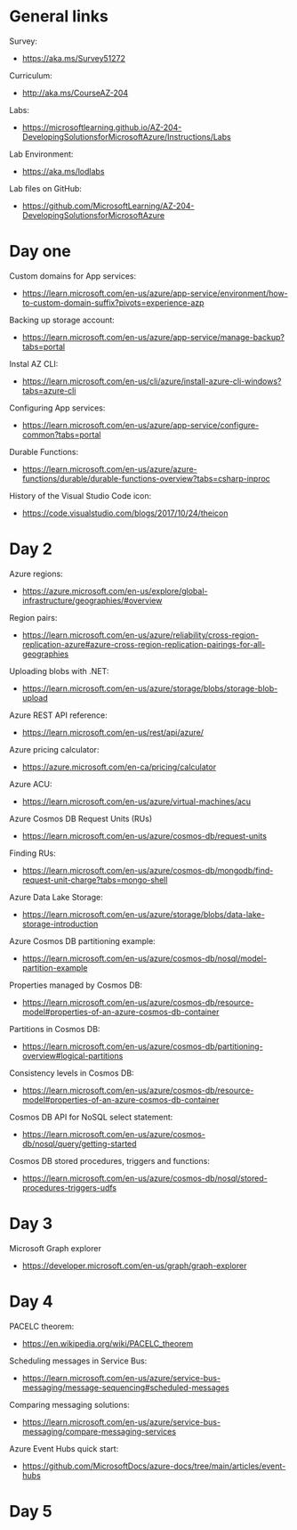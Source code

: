 # General links

Survey:
* https://aka.ms/Survey51272

Curriculum:
* http://aka.ms/CourseAZ-204

Labs:
* https://microsoftlearning.github.io/AZ-204-DevelopingSolutionsforMicrosoftAzure/Instructions/Labs

Lab Environment:
* https://aka.ms/lodlabs

Lab files on GitHub:
* https://github.com/MicrosoftLearning/AZ-204-DevelopingSolutionsforMicrosoftAzure

# Day one

Custom domains for App services:
* https://learn.microsoft.com/en-us/azure/app-service/environment/how-to-custom-domain-suffix?pivots=experience-azp

Backing up storage account:
* https://learn.microsoft.com/en-us/azure/app-service/manage-backup?tabs=portal

Instal AZ CLI:
* https://learn.microsoft.com/en-us/cli/azure/install-azure-cli-windows?tabs=azure-cli

Configuring App services:
* https://learn.microsoft.com/en-us/azure/app-service/configure-common?tabs=portal

Durable Functions:
* https://learn.microsoft.com/en-us/azure/azure-functions/durable/durable-functions-overview?tabs=csharp-inproc

History of the Visual Studio Code icon:
* https://code.visualstudio.com/blogs/2017/10/24/theicon

# Day 2

Azure regions:
* https://azure.microsoft.com/en-us/explore/global-infrastructure/geographies/#overview

Region pairs:
* https://learn.microsoft.com/en-us/azure/reliability/cross-region-replication-azure#azure-cross-region-replication-pairings-for-all-geographies

Uploading blobs with .NET:
* https://learn.microsoft.com/en-us/azure/storage/blobs/storage-blob-upload

Azure REST API reference:
* https://learn.microsoft.com/en-us/rest/api/azure/

Azure pricing calculator:
* https://azure.microsoft.com/en-ca/pricing/calculator

Azure ACU:
* https://learn.microsoft.com/en-us/azure/virtual-machines/acu

Azure Cosmos DB Request Units (RUs)
* https://learn.microsoft.com/en-us/azure/cosmos-db/request-units

Finding RUs:
* https://learn.microsoft.com/en-us/azure/cosmos-db/mongodb/find-request-unit-charge?tabs=mongo-shell

Azure Data Lake Storage:
* https://learn.microsoft.com/en-us/azure/storage/blobs/data-lake-storage-introduction

Azure Cosmos DB partitioning example:
* https://learn.microsoft.com/en-us/azure/cosmos-db/nosql/model-partition-example

Properties managed by Cosmos DB:
* https://learn.microsoft.com/en-us/azure/cosmos-db/resource-model#properties-of-an-azure-cosmos-db-container

Partitions in Cosmos DB:
* https://learn.microsoft.com/en-us/azure/cosmos-db/partitioning-overview#logical-partitions

Consistency levels in Cosmos DB:
* https://learn.microsoft.com/en-us/azure/cosmos-db/resource-model#properties-of-an-azure-cosmos-db-container

Cosmos DB API for NoSQL select statement:
* https://learn.microsoft.com/en-us/azure/cosmos-db/nosql/query/getting-started

Cosmos DB stored procedures, triggers and functions:
* https://learn.microsoft.com/en-us/azure/cosmos-db/nosql/stored-procedures-triggers-udfs

# Day 3

Microsoft Graph explorer
* https://developer.microsoft.com/en-us/graph/graph-explorer

# Day 4

PACELC theorem:
* https://en.wikipedia.org/wiki/PACELC_theorem

Scheduling messages in Service Bus:
* https://learn.microsoft.com/en-us/azure/service-bus-messaging/message-sequencing#scheduled-messages

Comparing messaging solutions:
* https://learn.microsoft.com/en-us/azure/service-bus-messaging/compare-messaging-services

Azure Event Hubs quick start:
* https://github.com/MicrosoftDocs/azure-docs/tree/main/articles/event-hubs

# Day 5
